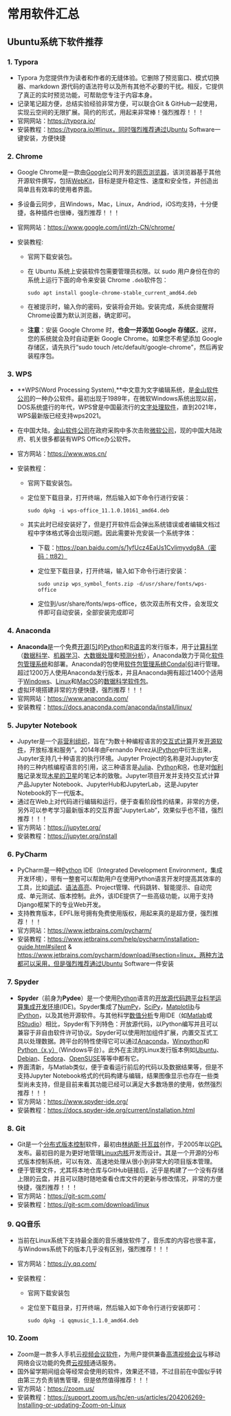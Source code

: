 # 常用软件汇总

## Ubuntu系统下软件推荐

### 1. Typora

- Typora 为您提供作为读者和作者的无缝体验。它删除了预览窗口、模式切换器、markdown 源代码的语法符号以及所有其他不必要的干扰。相反，它提供了真正的实时预览功能，可帮助您专注于内容本身。
- 记录笔记超方便，总结实验经验非常方便，可以联合Git & GitHub一起使用，实现云空间的无限扩展。简约的形式，用起来非常棒！强烈推荐！！！
- 官网网站：https://typora.io/
- 安装教程：https://typora.io/#linux，同时强烈推荐通过Ubuntu Software一键安装，方便快捷

### 2. Chrome

- Google Chrome是一款由[Google](https://baike.baidu.com/item/Google/86964)公司开发的[网页浏览器](https://baike.baidu.com/item/网页浏览器/8309940)，该浏览器基于其他开源软件撰写，包括[WebKit](https://baike.baidu.com/item/WebKit)，目标是提升稳定性、速度和安全性，并创造出简单且有效率的使用者界面。

- 多设备云同步，且Windows，Mac，Linux，Andriod，iOS均支持，十分便捷，各种插件也很棒，强烈推荐！！！

- 官网网站：https://www.google.com/intl/zh-CN/chrome/

- 安装教程:

  - 官网下载安装包。

  - 在 Ubuntu 系统上安装软件包需要管理员权限。以 sudo 用户身份在你的系统上运行下面的命令来安装 Chrome `.deb`软件包：

    `sudo apt install google-chrome-stable_current_amd64.deb `

  - 在被提示时，输入你的密码，安装将会开始。安装完成，系统会提醒将Chrome设置为默认浏览器，确定即可。

  - **注意**：安装 Google Chrome 时，**也会一并添加 Google 存储区**，这样，您的系统就会及时自动更新 Google Chrome。如果您不希望添加 Google 存储区，请先执行“sudo touch /etc/default/google-chrome”，然后再安装程序包。

### 3. WPS

- **WPS(Word Processing System),**中文意为文字编辑系统，是[金山软件公司](https://baike.baidu.com/item/金山软件公司)的一种办公软件。最初出现于1989年，在微软Windows系统出现以前，DOS系统盛行的年代，WPS曾是中国最流行的[文字处理软件](https://baike.baidu.com/item/文字处理软件)，直到2021年，WPS最新版已经支持wps2021。

- 在中国大陆，[金山软件公司](https://baike.baidu.com/item/金山软件公司)在政府采购中多次击败[微软公司](https://baike.baidu.com/item/微软公司)，现的中国大陆政府、机关很多都装有WPS Office办公软件。

- 官方网站：https://www.wps.cn/

- 安装教程：

  - 官网下载安装包。

  - 定位至下载目录，打开终端，然后输入如下命令行进行安装：

    `sudo dpkg -i wps-office_11.1.0.10161_amd64.deb`

  - 其实此时已经安装好了，但是打开软件后会弹出系统错误或者编辑文档过程中字体格式等会出现问题。因此需要补充安装一个系统字体：

    - 下载：https://pan.baidu.com/s/1yfUcz4EaUs1Cvlimyvdg8A（密码：tt82）

    - 定位至下载目录，打开终端，输入如下命令行进行安装：

      `sudo unzip wps_symbol_fonts.zip -d/usr/share/fonts/wps-office`

    - 定位到/usr/share/fonts/wps-office，依次双击所有文件，会发现文件即可自动安装，全部安装完成即可

### 4. Anaconda

- **Anaconda**是一个免费[开源](https://zh.wikipedia.org/wiki/开放源代码)[[5\]](https://zh.wikipedia.org/wiki/Anaconda_(Python发行版)#cite_note-5)的[Python](https://zh.wikipedia.org/wiki/Python)和[R语言](https://zh.wikipedia.org/wiki/R语言)的发行版本，用于[计算科学](https://zh.wikipedia.org/wiki/计算科学)（[数据科学](https://zh.wikipedia.org/wiki/数据科学)、[机器学习](https://zh.wikipedia.org/wiki/机器学习)、[大数据处理](https://zh.wikipedia.org/w/index.php?title=大数据处理&action=edit&redlink=1)和[预测分析](https://zh.wikipedia.org/wiki/预测分析)），Anaconda致力于简化[软件包管理系统](https://zh.wikipedia.org/wiki/软件包管理系统)和部署。Anaconda的包使用[软件包管理系统](https://zh.wikipedia.org/wiki/软件包管理系统)[Conda](https://zh.wikipedia.org/wiki/Conda)[[6\]](https://zh.wikipedia.org/wiki/Anaconda_(Python发行版)#cite_note-6)进行管理。超过1200万人使用Anaconda发行版本，并且Anaconda拥有超过1400个适用于[Windows](https://zh.wikipedia.org/wiki/Microsoft_Windows)、[Linux](https://zh.wikipedia.org/wiki/Linux)和[MacOS](https://zh.wikipedia.org/wiki/MacOS)的[数据科学软件包](https://zh.wikipedia.org/w/index.php?title=数据科学软件包&action=edit&redlink=1)。
- 虚拟环境搭建非常的方便快捷，强烈推荐！！！
- 官网网站：https://www.anaconda.com/
- 安装教程：https://docs.anaconda.com/anaconda/install/linux/

### 5. Jupyter Notebook

- Jupyter是一个[非营利组织](https://zh.wikipedia.org/wiki/非营利组织)，旨在“为数十种编程语言的[交互式计算](https://zh.wikipedia.org/w/index.php?title=交互式计算&action=edit&redlink=1)开发[开源软件](https://zh.wikipedia.org/wiki/开源软件)，开放标准和服务”。2014年由Fernando Pérez从[IPython](https://zh.wikipedia.org/wiki/IPython)中衍生出来，Jupyter支持几十种语言的执行环境。Jupyter Project的名称是对Jupyter支持的三种内核编程语言的引用，这三种语言是[Julia](https://zh.wikipedia.org/wiki/Julia_(编程语言))、[Python](https://zh.wikipedia.org/wiki/Python)和[R](https://zh.wikipedia.org/wiki/R语言)，也是对[伽利略](https://zh.wikipedia.org/wiki/伽利略)记录发现[木星的卫星](https://zh.wikipedia.org/wiki/木星的卫星)的笔记本的致敬。Jupyter项目开发并支持交互式计算产品Jupyter Notebook、JupyterHub和JupyterLab，这是Jupyter Notebook的下一代版本。
- 通过在Web上对代码进行编辑和运行，便于查看阶段性的结果，非常的方便，另外可以参考学习最新版本的交互界面“JupyterLab”，效果似乎也不错，强烈推荐！！！
- 官方网站：https://jupyter.org/
- 安装教程：https://jupyter.org/install

### 6. PyCharm

- PyCharm是一种[Python](https://baike.baidu.com/item/Python/407313) IDE（Integrated Development Environment，集成开发环境），带有一整套可以帮助用户在使用Python语言开发时提高其效率的工具，比如[调试](https://baike.baidu.com/item/调试/5852756)、[语法高亮](https://baike.baidu.com/item/语法高亮/9686751)、Project管理、代码跳转、智能提示、自动完成、单元测试、版本控制。此外，该IDE提供了一些高级功能，以用于支持Django框架下的专业Web开发。
- 支持教育版本，EPFL账号拥有免费使用版权，用起来真的是超方便，强烈推荐！！！
- 官方网站：https://www.jetbrains.com/pycharm/
- 安装教程：https://www.jetbrains.com/help/pycharm/installation-guide.html#silent & https://www.jetbrains.com/pycharm/download/#section=linux，两种方法都可以采用，但是强烈推荐通过Ubuntu Software一件安装

### 7. Spyder

- **Spyder**（前身为**Pydee**）是一个使用[Python](https://zh.wikipedia.org/wiki/Python)语言的[开放源代码](https://zh.wikipedia.org/wiki/開放原始碼)[跨平台](https://zh.wikipedia.org/wiki/跨平台)[科学运算](https://zh.wikipedia.org/wiki/計算科學)[集成开发环境](https://zh.wikipedia.org/wiki/集成開發環境)(IDE)。Spyder集成了[NumPy](https://zh.wikipedia.org/wiki/NumPy)，[SciPy](https://zh.wikipedia.org/wiki/SciPy)，[Matplotlib](https://zh.wikipedia.org/wiki/Matplotlib)与[IPython](https://zh.wikipedia.org/wiki/IPython)，以及其他开源软件。与其他科学[数值分析](https://zh.wikipedia.org/wiki/數值分析)专用IDE（如[Matlab](https://zh.wikipedia.org/wiki/Matlab)或[RStudio](https://zh.wikipedia.org/wiki/RStudio)）相比，Spyder有下列特色：开放源代码，以Python编写并且可以兼容于非自由软件许可协议。Spyder可以使用附加组件扩展，内置交互式工具以处理数据。跨平台的特性使得它可以通过[Anaconda](https://zh.wikipedia.org/wiki/Anaconda_(Python发行版))，[Winpython](https://zh.wikipedia.org/w/index.php?title=Winpython&action=edit&redlink=1)和[Python（x,y）](https://zh.wikipedia.org/w/index.php?title=Python（x,y）&action=edit&redlink=1)（Windows平台）。此外在主流的Linux发行版本例如[Ubuntu](https://zh.wikipedia.org/wiki/Ubuntu)、[Debian](https://zh.wikipedia.org/wiki/Debian)、[Fedora](https://zh.wikipedia.org/wiki/Fedora)、[OpenSUSE](https://zh.wikipedia.org/wiki/OpenSUSE)等等中都有它。
- 界面清新，与Matlab类似，便于查看运行前后的代码以及数据结果等，但是不支持Jupyter Notebook格式的代码构建与编辑，结果图像显示也存在一些类型尚未支持，但是目前来看其功能已经可以满足大多数场景的使用，依然强烈推荐！！！
- 官方网站：https://www.spyder-ide.org/
- 安装教程：https://docs.spyder-ide.org/current/installation.html

### 8. Git

- Git是一个[分布式版本控制](https://zh.wikipedia.org/wiki/分散式版本控制)软件，最初由[林纳斯·托瓦兹](https://zh.wikipedia.org/wiki/林纳斯·托瓦兹)创作，于2005年以[GPL](https://zh.wikipedia.org/wiki/GPL)发布。最初目的是为更好地管理[Linux内核](https://zh.wikipedia.org/wiki/Linux内核)开发而设计。其是一个开源的分布式版本控制系统，可以有效、高速地处理从很小到非常大的项目版本管理。
- 便于管理文件，尤其将本地仓库与GitHub链接后，近乎是构建了一个没有存储上限的云盘，并且可以随时随地查看仓库文件的更新与修改情况，非常的方便快捷，强烈推荐！！！
- 官方网站：https://git-scm.com/
- 安装教程：https://git-scm.com/download/linux

### 9. QQ音乐

- 当前在Linux系统下支持最全面的音乐播放软件了，音乐库的内容也很丰富，与Windows系统下的版本几乎没有区别，强烈推荐！！！

- 官方网站：https://y.qq.com/

- 安装教程：

  - 官网下载安装包

  - 定位至下载目录，打开终端，然后输入如下命令行进行安装即可：

    `sudo dpkg -i qqmusic_1.1.0_amd64.deb`

### 10. Zoom

- Zoom是一款多人手机云[视频会议软件](https://baike.baidu.com/item/视频会议软件/2633039)，为用户提供兼备[高清视频会议](https://baike.baidu.com/item/高清视频会议/7652317)与移动网络会议功能的免费[云视频](https://baike.baidu.com/item/云视频/7930688)通话服务。
- 国外留学期间组会等经常会使用的软件，效果还不错，不过目前在中国似乎转由第三方负责销售管理，但是依然值得推荐！！！
- 官方网站：https://zoom.us/
- 安装教程：https://support.zoom.us/hc/en-us/articles/204206269-Installing-or-updating-Zoom-on-Linux









